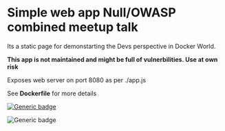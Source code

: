 # Simple web app Null/OWASP combined meetup talk
Its a static page for demonstarting the Devs perspective in Docker World.

**This app is not maintained and might be full of vulnerbilities. Use at own risk**

Exposes web server on port 8080 as per ./app.js

See **Dockerfile** for more details

[![Generic badge](https://img.shields.io/badge/Pentest-Secure-green.svg)](https://shields.io/)


![Generic badge](https://badgen.net/badge/Pentest/Secure/green?icon=https://cdn-icons.flaticon.com/png/512/508/premium/508312.png?token=exp=1646133697~hmac=890e1dbc3a513a718d600390c1acfabb)

